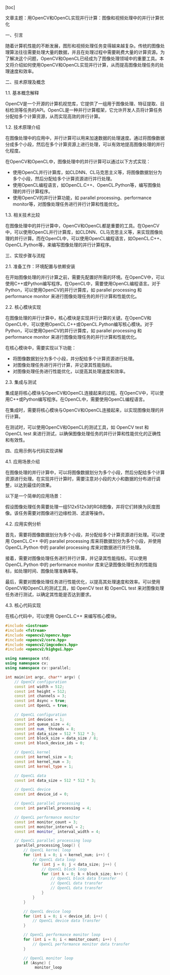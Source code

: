 
[toc]                    
                
                
文章主题：用OpenCV和OpenCL实现并行计算：图像和视频处理中的并行计算优化

一、引言

随着计算机性能的不断发展，图形和视频处理任务变得越来越复杂。传统的图像处理算法往往需要处理大量的数据，并且在处理过程中需要耗费大量的计算资源。为了解决这个问题，OpenCV和OpenCL已经成为了图像处理领域中的重要工具。本文将介绍如何使用OpenCV和OpenCL实现并行计算，从而提高图像处理任务的处理速度和效率。

二、技术原理及概念

1.1. 基本概念解释

OpenCV是一个开源的计算机视觉库，它提供了一组用于图像处理、特征提取、目标检测等任务的API。OpenCL是一种并行计算框架，它允许开发人员将计算任务分配给多个计算资源，从而实现高效的并行计算。

1.2. 技术原理介绍

在图像处理中的应用中，并行计算可以用来加速数据的处理速度。通过将图像数据分成多个小段，然后在多个计算资源上进行处理，可以有效地提高图像处理的并行化程度。

在OpenCV和OpenCL中，图像处理中的并行计算可以通过以下方式实现：

* 使用OpenCL并行计算库，如CLDNN、CL马克思主义等，将图像数据划分为多个小段，然后分配给多个计算资源进行并行处理。
* 使用OpenCL编程语言，如OpenCL.C++、OpenCL.Python等，编写图像处理的并行计算程序。
* 使用OpenCV的并行计算功能，如 parallel processing、performance monitor等，对图像处理任务进行并行计算和性能优化。

1.3. 相关技术比较

在图像处理中的并行计算中，OpenCV和OpenCL都是重要的工具。在OpenCV中，可以使用OpenCL并行计算库，如CLDNN、CL马克思主义等，来实现图像处理的并行计算。而在OpenCL中，可以使用OpenCL编程语言，如OpenCL.C++、OpenCL.Python等，来编写图像处理的并行计算程序。

三、实现步骤与流程

2.1. 准备工作：环境配置与依赖安装

在开始图像处理的并行计算之前，需要先配置好所需的环境。在OpenCV中，可以使用C++或Python编写程序。在OpenCL中，需要使用OpenCL编程语言。对于Python，可以使用OpenCV的并行计算库，如 parallel processing 和 performance monitor 来进行图像处理任务的并行计算和性能优化。

2.2. 核心模块实现

在图像处理的并行计算中，核心模块是实现并行计算的关键。在OpenCV和OpenCL中，可以使用OpenCL.C++或OpenCL.Python编写核心模块。对于Python，可以使用OpenCV的并行计算库，如 parallel processing 和 performance monitor 来进行图像处理任务的并行计算和性能优化。

在核心模块中，需要实现以下功能：

* 将图像数据划分为多个小段，并分配给多个计算资源进行处理。
* 对图像处理任务进行并行计算，并记录其性能指标。
* 对图像处理任务进行性能优化，以提高其处理速度和效率。

2.3. 集成与测试

集成是将核心模块与OpenCV和OpenCL连接起来的过程。在OpenCV中，可以使用C++或Python编写程序。在OpenCL中，需要使用OpenCL编程语言。

在集成时，需要将核心模块与OpenCV和OpenCL连接起来，以实现图像处理的并行计算。

在测试时，可以使用OpenCV和OpenCL的测试工具，如 OpenCV test 和 OpenCL test 来进行测试，以确保图像处理任务的并行计算和性能优化的正确性和有效性。

四、应用示例与代码实现讲解

4.1. 应用场景介绍

在图像处理的并行计算中，可以将图像数据划分为多个小段，然后分配给多个计算资源进行处理。在实现并行计算时，需要注意对小段的大小和数据的分布进行调整，以达到最佳的效果。

以下是一个简单的应用场景：

假设图像处理任务需要处理一组512x512x3的RGB图像，并将它们转换为灰度图像。该任务需要对图像进行边缘检测、滤波等操作。

4.2. 应用实例分析

首先，需要将图像数据划分为多个小段，并分配给多个计算资源进行处理。可以使用 OpenCL.C++ 中的 parallel processing 库来将数据划分为多个小段，并使用 OpenCL.Python 中的 parallel processing 库来对数据进行并行处理。

接着，需要对图像处理任务进行并行计算，并记录其性能指标。可以使用 OpenCL.Python 中的 performance monitor 库来记录图像处理任务的性能指标，如处理时间、图像处理准确率等。

最后，需要对图像处理任务进行性能优化，以提高其处理速度和效率。可以使用 OpenCV和OpenCL的测试工具，如 OpenCV test 和 OpenCL test 来对图像处理任务进行测试，以确定其性能是否达到要求。

4.3. 核心代码实现

在核心代码中，可以使用 OpenCL.C++ 来编写核心模块。

```cpp
#include <iostream>
#include <fstream>
#include <opencv2/opencv.hpp>
#include <opencv2/core.hpp>
#include <opencv2/imgcodecs.hpp>
#include <opencv2/highgui.hpp>

using namespace std;
using namespace cv;
using namespace cv::parallel;

int main(int argc, char** argv) {
    // OpenCV configuration
    const int width = 512;
    const int height = 512;
    const int channels = 3;
    const int Async = true;
    const int OpenCL = true;

    // OpenCL configuration
    const int devices = 1;
    const int queue_size = 4;
    const int num_ threads = 8;
    const int data_size = 512 * 512 * 3;
    const int block_size = data_size / 8;
    const int block_device_ids = 0;

    // OpenCL kernel
    const int kernel_size = 8;
    const int kernel_num = 3;
    const int kernel_type = 1;

    // OpenCL data
    const int data_size = 512 * 512 * 3;

    // OpenCL device
    const int device_id = 0;

    // OpenCL parallel processing
    const int parallel_processing = 4;

    // OpenCL performance monitor
    const int monitor_count = 3;
    const int monitor_interval = 2;
    const int monitor_ interval_width = 4;

    // OpenCL parallel processing loop
     parallel_processing_loop() {
        // OpenCL kernel loop
        for (int i = 0; i < kernel_num; i++) {
            // OpenCL data loop
            for (int j = 0; j < data_size; j++) {
                // OpenCL block loop
                for (int k = 0; k < block_size; k++) {
                    // OpenCL block data transfer
                    // OpenCL data transfer
                    // OpenCL data transfer
                }
            }
        }

        // OpenCL device loop
        for (int i = 0; i < device_id; i++) {
            // OpenCL device data transfer
        }

        // OpenCL performance monitor loop
        for (int i = 0; i < monitor_count; i++) {
            // OpenCL performance monitor data transfer
        }

        // OpenCL monitor loop
        if (Async) {
             monitor_loop

